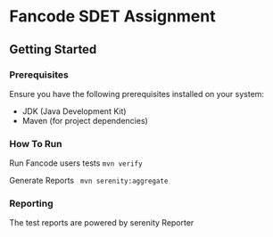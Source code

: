 # Fancode SDET Assignment

## Getting Started

### Prerequisites

Ensure you have the following prerequisites installed on your system:

- JDK (Java Development Kit)
- Maven (for project dependencies)

### How To Run
Run Fancode users tests `mvn verify`

Generate Reports ` mvn serenity:aggregate`

### Reporting

The test reports are powered by serenity Reporter
